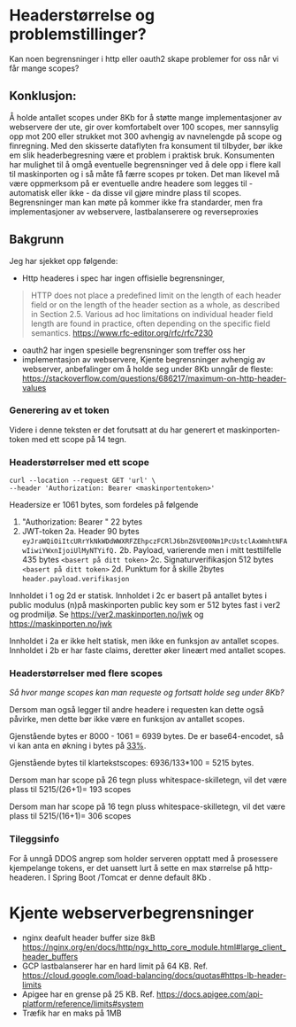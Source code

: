 # Headerstørrelse og problemstillinger?

Kan noen begrensninger i http eller oauth2 skape problemer for oss når vi får mange scopes?

## Konklusjon:

Å holde antallet scopes under 8Kb for å støtte mange implementasjoner av webservere der ute, gir over komfortabelt over
100 scopes, mer sannsylig opp mot 200 eller strukket mot 300 avhengig av navnelengde på scope og finregning.
Med den skisserte dataflyten fra konsument til tilbyder, bør ikke em slik headerbegresning være et problem i praktisk
bruk.
Konsumenten har mulighet til å omgå eventuelle begrensninger ved å dele opp i flere kall til maskinporten og i så måte
få færre scopes pr token. Det man likevel må være oppmerksom på er eventuelle andre headere som legges til - automatisk
eller ikke - da disse vil gjøre mindre plass til scopes. Begrensninger man kan møte på kommer ikke fra standarder, men
fra implementasjoner av webservere, lastbalanserere og reverseproxies

## Bakgrunn

Jeg har sjekket opp følgende:

- Http headeres i spec har ingen offisielle begrensninger,

> HTTP does not place a predefined limit on the length of each header
> field or on the length of the header section as a whole, as described
> in Section 2.5. Various ad hoc limitations on individual header
> field length are found in practice, often depending on the specific
> field semantics.
https://www.rfc-editor.org/rfc/rfc7230

- oauth2 har ingen spesielle begrensninger som treffer oss her
- implementasjon av webservere, Kjente begrensninger avhengig av webserver, anbefalinger om å holde seg under 8Kb unngår
  de fleste: https://stackoverflow.com/questions/686217/maximum-on-http-header-values

### Generering av et token

Videre i denne teksten er det forutsatt at du har generert et maskinporten-token med ett scope på 14 tegn.

### Headerstørrelser med ett scope

```
curl --location --request GET 'url' \
--header 'Authorization: Bearer <maskinportentoken>'
```

Headersize er 1061 bytes, som fordeles på følgende

1. "Authorization: Bearer " 22 bytes
2. JWT-token
   2a. Header 90 bytes
   `eyJraWQiOiItcURrYkNkWDdWWXRFZEhpczFCRlJ6bnZ6VE00Nm1PcUstclAxWmhtNFAwIiwiYWxnIjoiUlMyNTYifQ.`
   2b. Payload, varierende men i mitt testtilfelle 435 bytes
   `<basert på ditt token>`
   2c. Signaturverifikasjon 512 bytes
   `<basert på ditt token>`
   2d. Punktum for å skille 2bytes
   `header.payload.verifikasjon`

Innholdet i 1 og 2d er statisk. Innholdet i 2c er basert på antallet bytes i public modulus (n)på maskinporten public
key som er 512 bytes fast i ver2 og prodmiljø. Se https://ver2.maskinporten.no/jwk og https://maskinporten.no/jwk

Innholdet i 2a er ikke helt statisk, men ikke en funksjon av antallet scopes. Innholdet i 2b er har faste claims,
deretter øker lineært med antallet scopes.

### Headerstørrelser med flere scopes

*Så hvor mange scopes kan man requeste og fortsatt holde seg under 8Kb?*

Dersom man også legger til andre headere i requesten kan dette også påvirke, men dette bør ikke være en funksjon av
antallet scopes.

Gjenstående bytes er 8000 - 1061 = 6939 bytes. De er base64-encodet, så vi kan anta en økning i bytes
på [33%](https://developer.mozilla.org/en-US/docs/Glossary/Base64#encoded_size_increase).

Gjenstående bytes til klartekstscopes: 6936/133*100 = 5215 bytes.

Dersom man har scope på 26 tegn pluss whitespace-skilletegn, vil det være plass til 5215/(26+1)= 193 scopes

Dersom man har scope på 16 tegn pluss whitespace-skilletegn, vil det være plass til 5215/(16+1)= 306 scopes

### Tileggsinfo

For å unngå DDOS angrep som holder serveren opptatt med å prosessere kjempelange tokens, er det uansett lurt å sette en
max størrelse på http-headeren. I Spring Boot /Tomcat er denne default 8Kb .

# Kjente webserverbegrensninger

* nginx deafult header buffer size
  8kB https://nginx.org/en/docs/http/ngx_http_core_module.html#large_client_header_buffers
* GCP lastbalanserer har en hard limit på 64 KB.
  Ref. https://cloud.google.com/load-balancing/docs/quotas#https-lb-header-limits
* Apigee har en grense på 25 KB. Ref. https://docs.apigee.com/api-platform/reference/limits#system
* Træfik har en maks på 1MB